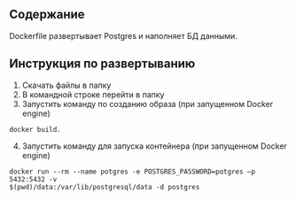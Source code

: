 ## Содержание

Dockerfile развертывает Postgres и наполняет БД данными.

## Инструкция по развертыванию
1. Скачать файлы в папку
2. В командной строке перейти в папку
3. Запустить команду по созданию образа (при запущенном Docker engine)
```
docker build.
```
4. Запустить команду для запуска контейнера (при запущенном Docker engine)
```
docker run --rm --name potgres -e POSTGRES_PASSWORD=potgres –p 5432:5432 -v
$(pwd)/data:/var/lib/postgresql/data -d postgres
```
